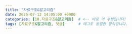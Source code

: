 ```yaml
---
title: "자료구조&알고리즘"
date: 2025-07-12 14:05:00 +0900
categories: [10.자료구조&알고리즘]  # <-- 바로 이 부분입니다!
tags: [자료구조&알고리즘, 첫글]      # 태그도 동일한 방식입니다.
---
```


